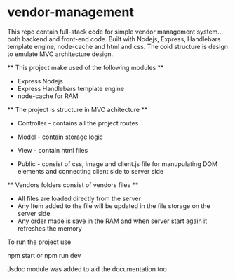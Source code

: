 # vendor-management
This repo contain full-stack code for simple vendor management system... both backend and front-end code. Built with Nodejs, Express, Handlebars template engine, node-cache and html and css. The cold structure is design to emulate MVC architecture design. 

** This project make used of the following modules **

 - Express Nodejs
 - Express Handlebars template engine
 - node-cache for RAM

** The project is structure in MVC achitecture **
 - Controller - contains all the project routes
 - Model - contain storage logic
 - View - contain html files

 - Public - consist of css, image and client.js file for manupulating DOM elements and connecting client side to server side

 ** Vendors folders consist of vendors files **

 - All files are loaded directly from the server
 - Any Item added to the file will be updated in the file storage on the server side
 - Any order made is save in the RAM and when server start again it refreshes the memory

To run the project use

npm start
or 
npm run dev

Jsdoc module was added to aid the documentation too

